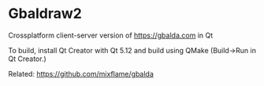 # Gbaldraw2

Crossplatform client-server version of https://gbalda.com in Qt

To build, install Qt Creator with Qt 5.12 and build using QMake (Build->Run in Qt Creator.)

Related: https://github.com/mixflame/gbalda
